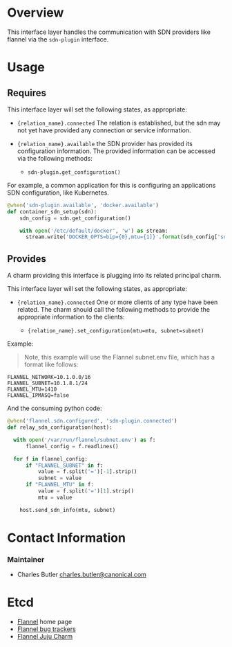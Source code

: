 # Overview

This interface layer handles the communication with SDN providers like flannel via the `sdn-plugin` interface.

# Usage

## Requires

This interface layer will set the following states, as appropriate:

  * `{relation_name}.connected` The relation is established, but the sdn
    may not yet have provided any connection or service information.

  * `{relation_name}.available` the SDN provider has provided its
    configuration information.
    The provided information can be accessed via the following methods:
      * `sdn-plugin.get_configuration()`



For example, a common application for this is configuring an applications
SDN configuration, like Kubernetes.

```python
@when('sdn-plugin.available', 'docker.available')
def container_sdn_setup(sdn):
    sdn_config = sdn.get_configuration()

    with open('/etc/default/docker', 'w') as stream:
      stream.write('DOCKER_OPTS=bip={0},mtu={1]}'.format(sdn_config['subnet'], sdn_config['mtu']))

```


## Provides

A charm providing this interface is plugging into its related principal charm.

This interface layer will set the following states, as appropriate:

  * `{relation_name}.connected` One or more clients of any type have
    been related. The charm should call the following methods to provide the
    appropriate information to the clients:

    * `{relation_name}.set_configuration(mtu=mtu, subnet=subnet)`

Example:

> Note, this example will use the Flannel subnet.env file, which has a format like follows:

```shell
FLANNEL_NETWORK=10.1.0.0/16
FLANNEL_SUBNET=10.1.8.1/24
FLANNEL_MTU=1410
FLANNEL_IPMASQ=false
```

And the consuming python code:

```python
@when('flannel.sdn.configured', 'sdn-plugin.connected')
def relay_sdn_configuration(host):

  with open('/var/run/flannel/subnet.env') as f:
      flannel_config = f.readlines()

  for f in flannel_config:
      if "FLANNEL_SUBNET" in f:
          value = f.split('=')[-1].strip()
          subnet = value
      if "FLANNEL_MTU" in f:
          value = f.split('=')[1].strip()
          mtu = value

    host.send_sdn_info(mtu, subnet)
```


# Contact Information

### Maintainer
- Charles Butler <charles.butler@canonical.com>


# Etcd

- [Flannel](https://coreos.com/flannel/docs/latest/) home page
- [Flannel bug trackers](https://github.com/coreos/flannel/issues)
- [Flannel Juju Charm](http://jujucharms.com/?text=flannel)
